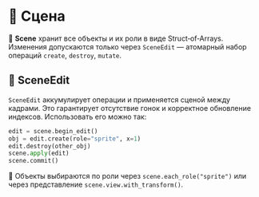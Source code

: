 # 📘 Сцена

🧠 **Scene** хранит все объекты и их роли в виде Struct‑of‑Arrays. Изменения допускаются только через `SceneEdit` — атомарный набор операций `create`, `destroy`, `mutate`.

## 🔹 SceneEdit

`SceneEdit` аккумулирует операции и применяется сценой между кадрами. Это гарантирует отсутствие гонок и корректное обновление индексов. Использовать его можно так:
```python
edit = scene.begin_edit()
obj = edit.create(role="sprite", x=1)
edit.destroy(other_obj)
scene.apply(edit)
scene.commit()
```

🔧 Объекты выбираются по роли через `scene.each_role("sprite")` или через представление `scene.view.with_transform()`.
